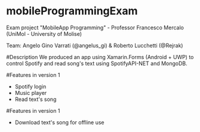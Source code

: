 # mobileProgrammingExam
Exam project "MobileApp Programming" - Professor Francesco Mercalo (UniMol - University of Molise)


Team: Angelo Gino Varrati (@angelus_gi) & Roberto Lucchetti (@Rejrak)

#Description
We produced an app using Xamarin.Forms (Android + UWP) to control Spotify and read song's text using SpotifyAPI-NET and MongoDB.

#Features in version 1
- Spotify login
- Music player
- Read text's song

#Features in version 1
- Download text's song for offline use